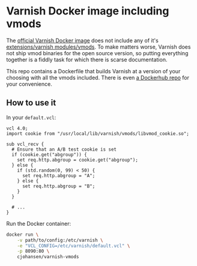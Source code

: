 # Varnish Docker image including vmods

The [official Varnish Docker image](https://hub.docker.com/_/varnish) does not
include any of it's [extensions/varnish
modules/vmods](https://github.com/varnish/varnish-modules). To make matters
worse, Varnish does not ship vmod binaries for the open source version, so
putting everything together is a fiddly task for which there is scarse
documentation.

This repo contains a Dockerfile that builds Varnish at a version of your
choosing with all the vmods included. There is even [a Dockerhub
repo](https://hub.docker.com/r/cjohansen/varnish-vmods) for your convenience.

## How to use it

In your `default.vcl`:

```vcl
vcl 4.0;
import cookie from "/usr/local/lib/varnish/vmods/libvmod_cookie.so";

sub vcl_recv {
  # Ensure that an A/B test cookie is set
  if (cookie.get("abgroup")) {
    set req.http.abgroup = cookie.get("abgroup");
  } else {
    if (std.random(0, 99) < 50) {
      set req.http.abgroup = "A";
    } else {
      set req.http.abgroup = "B";
    }
  }

  # ...
}
```

Run the Docker container:

```sh
docker run \
    -v path/to/config:/etc/varnish \
    -e "VCL_CONFIG=/etc/varnish/default.vcl" \
    -p 8090:80 \
    cjohansen/varnish-vmods
```
